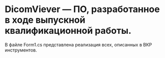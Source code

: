 # DicomViever — ПО, разработанное в ходе выпускной квалификационной работы. 
В файле Form1.cs представлена реализация всех, описанных в ВКР инструментов.
